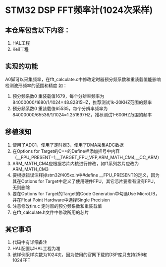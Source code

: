 # STM32 DSP FFT频率计(1024次采样)


## 本仓库包含以下内容：

1. HAL工程
2. Keil工程


## 实现的功能
A0脚可以采集频率，在fft_calculate.c中修改定时器预分频系数和重装载值能影响检测波形频率的范围和精度
如：
1. 预分频系数0 重装载值1679，每个分辨率频率为84000000/1680/1/1024=48.82815HZ，推荐测试1k-20KHZ范围的频率  
2. 预分频系数0 重装载值65535，每个分辨率频率为84000000/65536/1/1024≈1.251697HZ，推荐测试1-600HZ范围的频率  

## 移植须知
1. 使用了ADC1，使用了定时器3，使用了DMA采集ADC数据
2. 在Options for Target的C++的Define栏添加括号中内容（__FPU_PRESENT=1,__TARGET_FPU_VFP,ARM_MATH_CM4,__CC_ARM）
3. ARM_MATH_CM4应根据芯片内核进行修改，如f1系列芯片应改为ARM_MATH_CM3
4. 要根据错误注释掉stm32f405xx.h中#define __FPU_PRESENT的定义，因为其在Options for Target中定义了使用硬件FPU，其它芯片要看有没有FPU，无则删除
5. 要在Options for Target的Target的Code Generation中勾选Use MicroLIB，并在Float Point Hardware中选择Single Precision
6. 注意修改tim.c 定时器的预分频系数和重装载值
7. 在fft_calculate.h文件中修改所用的芯片

## 其它事项
1. 代码中有详细备注
2. HAL配置以HAL工程为准
3. 该样例采样次数为1024次，因为使用的官网下载的DSP库只支持256和1024FFT
